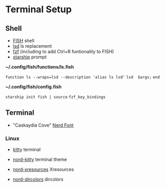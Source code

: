 # Terminal Setup

## Shell

* [FISH](https://fishshell.com/) shell
* [lsd](https://github.com/Peltoche/lsd) ls replacement
* [fzf](https://github.com/junegunn/fzf) (including to add Ctrl+R funtionality to FISH)
* [starship](https://starship.rs/) prompt

**~/.config/fish/functions/ls.fish**

`function ls --wraps=lsd --description 'alias ls lsd'`
  `lsd  $argv;`
`end`

**~/.config/fish/config.fish**

`starship init fish | source`
`fzf_key_bindings`

## Terminal

* "Caskaydia Cove" [Nerd Font](https://www.nerdfonts.com/)

### Linux

* [kitty](https://sw.kovidgoyal.net/kitty/) terminal
* [nord-kitty](https://raw.githubusercontent.com/connorholyday/nord-kitty/master/nord.conf) terminal theme

* [nord-xresources](https://github.com/arcticicestudio/nord-xresources) Xresources
* [nord-dircolors](https://github.com/arcticicestudio/nord-dircolors) dircolors